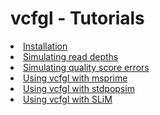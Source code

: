 # vcfgl - Tutorials

<li><a href="https://github.com/isinaltinkaya/vcfgl/blob/main/doc/install.MD">Installation</a></li>
<li><a href="https://github.com/isinaltinkaya/vcfgl/blob/main/doc/depth.MD">Simulating read depths</a></li>
<li><a href="https://github.com/isinaltinkaya/vcfgl/blob/main/doc/error_qs.MD">Simulating quality score errors</a></li>
<li><a href="https://github.com/isinaltinkaya/vcfgl/blob/main/doc/with_msprime.MD">Using vcfgl with msprime</a></li>
<li><a href="https://github.com/isinaltinkaya/vcfgl/blob/main/doc/with_stdpopsim.MD">Using vcfgl with stdpopsim</a></li>
<li><a href="https://github.com/isinaltinkaya/vcfgl/blob/main/doc/with_SLiM.MD">Using vcfgl with SLiM</a></li>
